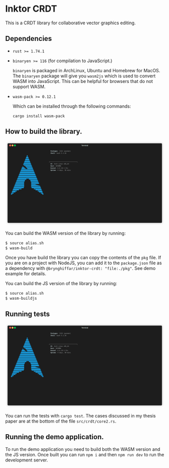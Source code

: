 # Inktor CRDT

This is a CRDT library for collaborative vector graphics editing.

## Dependencies
* `rust >= 1.74.1`
* `binaryen >= 116` (for compilation to JavaScript.)
    
    `binaryen` is packaged in ArchLinux, Ubuntu and Homebrew for MacOS.
    The `binaryen` package will give you `wasm2js` which is used to convert WASM into JavaScript. This can be helpful for browsers that do not support WASM.
* `wasm-pack >= 0.12.1`

    Which can be installed through the following commands:
    ```
    cargo install wasm-pack
    ```

## How to build the library.

![](./build-steps.gif)

You can build the WASM version of the library by running:

```
$ source alias.sh
$ wasm-build
```
Once you have build the library you can copy the contents of the `pkg` file. If you are on a project with NodeJS, you can add it to the `package.json` file as a dependency with `@brynghiffar/inktor-crdt: "file:./pkg"`. See demo example for details.

You can build the JS version of the library by running:
```
$ source alias.sh
$ wasm-buildjs
```

## Running tests

![](./test-steps.gif)

You can run the tests with `cargo test`. The cases discussed in my thesis paper are at the bottom of the file `src/crdt/core2.rs`.

## Running the demo application.

To run the demo application you need to build both the WASM version and the JS version. Once built you can run `npm i` and then `npm run dev` to run the development server.